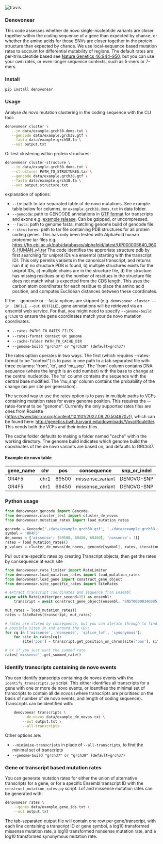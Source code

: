 ![travis](https://travis-ci.org/jeremymcrae/denovonear.svg?branch=master)

### Denovonear

This code assesses whether de novo single-nucleotide variants are closer
together within the coding sequence of a gene than expected by chance, or whether 
the amino acids for those SNVs are closer together in the protein structure than 
expected by chance. We use local-sequence based mutation rates to account for
differential mutability of regions. The default rates are per-trinucleotide 
based see [Nature Genetics 46:944–950](http://www.nature.com/ng/journal/v46/n9/full/ng.3050.html), 
but you can use your own rates, or even longer sequence contexts, such as 5-mers 
or 7-mers.

### Install
```sh
pip install denovonear
```

### Usage
Analyse *de novo* mutation clustering in the coding sequence with the CLI tool:

```sh
denovonear cluster \
   --in data/example.grch38.dnms.txt \
   --gencode data/example.grch38.gtf \
   --fasta data/example.grch38.fa \
   --out output.txt
```

Or test clustering within protein structures:
```sh
denovonear cluster-structure \
   --in data/example.grch38.dnms.txt \
   --structures PATH_TO_STRUCTURES.tar \
   --gencode data/example.grch38.gtf \
   --fasta data/example.grch38.fa \
   --out output.structure.txt
```

explanation of options:
 - `--in`: path to tab-separated table of de novo mutations. See example table below for columns, or `example.grch38.dnms.txt` in data folder.
 - `--gencode`: path to GENCODE annotations in 
   [GTF format](https://www.ensembl.org/info/website/upload/gff.html) for 
   transcripts and exons e.g. 
   [example release](https://ftp.ebi.ac.uk/pub/databases/gencode/Gencode_human/release_38/gencode.v38.annotation.gtf.gz). Can be gzipped, or uncompressed.
 - `--fasta`: path to genome fasta, matching genome build of gencode file
 - `--structures`: path to tar file containing PDB structures for all protein coding
   genes. This has only been tested with AlphaFold human proteome tar files
   e.g. https://ftp.ebi.ac.uk/pub/databases/alphafold/latest/UP000005640_9606_HUMAN_v4.tar
   The code identifies the approriate structure pdb by first searching for uniprot
   IDs via ensembl (starting with the transcript ID). This only permits variants
   in the canonical transcript, and returns nan if a) no structure PDB is found,
   b) multiple structures exists for the uniprot IDs, c) multiple chains are
   in the structure file, d) the structure has missing residues or e) the 
   number of residues in the structure file does not match what is expected from
   the CDS length. This uses the carbon atom coordinates for each residue to
   place the amino acid position, and computes Euclidean distances between
   these coordinates.

If the --gencode or --fasta options are skipped (e.g. `denovonear cluster --in 
INFILE --out OUTFILE`), gene annotations will be retrieved via an ensembl web 
service. For that, you might need to specify `--genome-build grch38` to ensure
the gene coordinates match your de novo mutation coordinates.

* `--rates PATHS_TO_RATES_FILES`
* `--rates-format context OR genome`
* `--cache-folder PATH_TO_CACHE_DIR`
* `--genome-build "grch37" or "grch38" (default=grch37)`

The rates option operates in two ways. The first (which requires --rates-format 
to be "context") is to pass in one path to a tab separated file with three columns: 
'from', 'to', and 'mu_snp'. The 'from' column contains DNA sequence (where the
length is an odd number) with the base to change at the central nucleotide. The
'to' column contains the sequence with the central base modified. The 'mu_snp'
column contains the probability of the change (as per site per generation).

The second way to use the rates option is to pass in multiple paths to VCFs
containing mutation rates for every genome position. This requires the --rates-format
to be "genome". Currently the only supported rates files are ones from Roulette
(https://www.biorxiv.org/content/10.1101/2022.08.20.504670v1), which can be found
here: http://genetics.bwh.harvard.edu/downloads/Vova/Roulette/. This needs both
the VCFs and their index files.

The cache folder defaults to making a folder named "cache" within the working
directory. The genome build indicates which genome build the coordinates of the
de novo variants are based on, and defaults to GRCh37.

#### Example de novo table

gene_name | chr | pos | consequence | snp_or_indel
 ---      | --- | --- | ---         |  ---
OR4F5 | chr1 | 69500 | missense_variant | DENOVO-SNP
OR4F5 | chr1 | 69450 | missense_variant | DENOVO-SNP

### Python usage

```py
from denovonear.gencode import Gencode
from denovonear.cluster_test import cluster_de_novos
from denovonear.mutation_rates import load_mutation_rates

gencode = Gencode('./data/example.grch38.gtf', './data/example.grch38.fa')
symbol = 'OR4F5'
de_novos = {'missense': [69500, 69450, 69400], 'nonsense': []}
rates = load_mutation_rates()
p_values = cluster_de_novos(de_novos, gencode[symbol], rates, iterations=1000000)
```

Pull out site-specific rates by creating Transcript objects, then get the
rates by consequence at each site

```py
from denovonear.rate_limiter import RateLimiter
from denovonear.load_mutation_rates import load_mutation_rates
from denovonear.load_gene import construct_gene_object
from denovonear.site_specific_rates import SiteRates

# extract transcript coordinates and sequence from Ensembl
async with RateLimiter(per_second=15) as ensembl:
    transcript = await construct_gene_object(ensembl, 'ENST00000346085')

mut_rates = load_mutation_rates()
rates = SiteRates(transcript, mut_rates)

# rates are stored by consequence, but you can iterate through to find all
# possible sites in and around the CDS:
for cq in ['missense', 'nonsense', 'splice_lof', 'synonymous']:
    for site in rates[cq]:
        site['pos'] = transcript.get_position_on_chrom(site['pos'], site['offset'])

# or if you just want the summed rate
rates['missense'].get_summed_rate()
```

### Identify transcripts containing de novo events

You can identify transcripts containing de novos events with the
`identify_transcripts.py` script. This either identifies all transcripts for a
gene with one or more de novo events, or identifies the minimal set of
transcripts to contain all de novos (where transcripts are prioritised on the
basis of number of de novo events, and length of coding sequence). Transcripts
can be identified with:

```sh
    denovonear transcripts \
        --de-novos data/example_de_novos.txt \
        --out output.txt \
        --all-transcripts
```

Other options are:

* `--minimise-transcripts` in place of `--all-transcripts`, to find the minimal
  set of transcripts
* `--genome-build "grch37" or "grch38" (default=grch37)`

### Gene or transcript based mutation rates
You can generate mutation rates for either the union of alternative transcripts
for a gene, or for a specific Ensembl transcript ID with the
`construct_mutation_rates.py` script. Lof and missense mutation rates can be
generated with:

```sh
denovonear rates \
    --genes data/example_gene_ids.txt \
    --out output.txt
```

The tab-separated output file will contain one row per gene/transcript, with
each line containing a transcript ID or gene symbol, a log10 transformed
missense mutation rate, a log10 transformed nonsense mutation rate, and a log10
transformed synonymous mutation rate.

